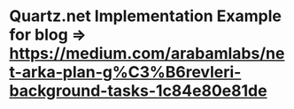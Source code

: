 # Quartz.net Implementation Example for blog => https://medium.com/arabamlabs/net-arka-plan-g%C3%B6revleri-background-tasks-1c84e80e81de
